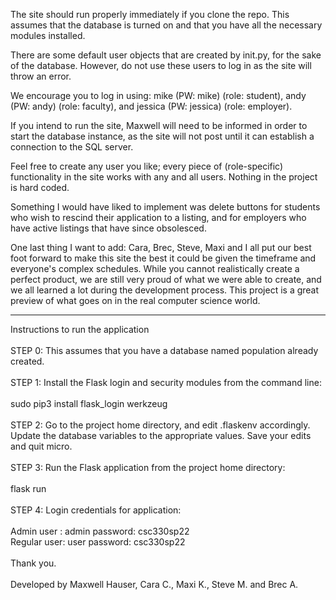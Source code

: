 The site should run properly immediately if you clone the repo. This assumes that the
database is turned on and that you have all the necessary modules installed.

There are some default user objects that are created by init.py, for the sake of the
database. However, do not use these users to log in as the site will throw an error.

We encourage you to log in using: mike (PW: mike) (role: student), andy
(PW: andy) (role: faculty), and jessica (PW: jessica) (role: employer).

If you intend to run the site, Maxwell will need to be informed in order to start the
database instance, as the site will not post until it can establish a connection to the 
SQL server.

Feel free to create any user you like; every piece of (role-specific) functionality in 
the site works with any and all users. Nothing in the project is hard coded.

Something I would have liked to implement was delete buttons for students who wish to
rescind their application to a listing, and for employers who have active listings that 
have since obsolesced.

One last thing I want to add: Cara, Brec, Steve, Maxi and I all put our best foot forward 
to make this site the best it could be given the timeframe and everyone's complex 
schedules. While you cannot realistically create a perfect product, we are still very
proud of what we were able to create, and we all learned a lot during the development
process. This project is a great preview of what goes on in the real computer science
world.
<hr>
Instructions to run the application
<br><br>
STEP 0: This assumes that you have a database named population already created.
<br><br>
STEP 1: Install the Flask login and security modules from the command line:
<br><br>        
        sudo pip3 install flask_login werkzeug
<br><br>
STEP 2: Go to the project home directory, and edit .flaskenv accordingly.
        Update the database variables to the appropriate values.
        Save your edits and quit micro.
<br><br>
STEP 3: Run the Flask application from the project home directory:
<br><br>        
        flask run
<br><br>
STEP 4: Login credentials for application:
<br><br>
        Admin user  : admin   password: csc330sp22
        <br>
        Regular user: user    password: csc330sp22
<br><br>
Thank you.
<br><br>
Developed by Maxwell Hauser, Cara C., Maxi K., Steve M. and Brec A.
